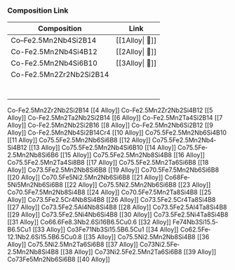 ### Composition                 Link

| Composition             | Link            |
| ----------------------- | --------------- |
| Co–Fe2.5Mn2Nb4Si2B14    | [[1Alloy\| 🔗]] |
| Co-Fe2.5Mn2Nb4Si4B12    | [[2Alloy\| 🔗]] |
| Co-Fe2.5Mn2Nb4Si6B10    | [[3Alloy\| 🔗]] |
| Co-Fe2.5Mn2Zr2Nb2Si2B14 |                 |
|                         |                 |
|                         |                 |
|                         |                 |
|                         |                 |
|                         |                 |
|                         |                 |
|                         |                 |


Co-Fe2.5Mn2Zr2Nb2Si2B14           [[4 Alloy]]
Co-Fe2.5Mn2Zr2Nb2Si4B12           [[5 Alloy]]
Co-Fe2.5Mn2Ta2Nb2Si2B14           [[6 Alloy]]
Co-Fe2.5Mn2Ta4Si2B14                  [[7 Alloy]]
Co-Fe2.5Mn2Nb2Si2B16                 [[8 Alloy]]
Co-Fe2.5Mn2Nb6Si2B12                 [[9 Alloy]]
Co-Fe2.5Mn2Nb4Si2B14Cr4          [[10 Alloy]] 
Co75.5Fe­­­2.5Mn2Nb6­Si4B10           [[11 Alloy]]
Co75.5Fe­­­2.5Mn2Nb6­Si6B8             [[12 Alloy]]
Co75.5Fe­­­2.5Mn2Nb4­Si4B12           [[13 Alloy]]
Co75.5Fe­­­2.5Mn2Nb4­Si6B10           [[14 Alloy]]
Co75.5Fe­­­2.5Mn2Nb8­Si6B6             [[15 Alloy]]
Co75.5Fe­­­2.5Mn2Nb8­Si4B8             [[16 Alloy]]
Co75.5Fe­­­2.5Mn2Ta4Si8B8              [[17 Alloy]]
Co75.5Fe­­­2.5Mn2Ta6­Si6B8              [[18 Alloy]]
Co73.5Fe­­­2.5Mn2Nb8Si6B8             [[19 Alloy]]
Co70.5Fe­­­7.5Mn2Nb6Si6B8             [[20 Alloy]]
Co70.5Fe­­­5Ni2.5Mn2Nb6Si6B8       [[21 Alloy]]
Co68Fe­­­5Ni5Mn2Nb6Si6B8             [[22 Alloy]]
Co75.5Ni2.5Mn2Nb6Si6B8              [[23 Alloy]]
Co70.5Fe7.5Mn2Nb8Si4B8              [[24 Alloy]]
Co70.5Fe7.5Mn2Ta8Si4B8               [[25 Alloy]]
Co73.5Fe­­­2.5Cr4Nb8­Si4B8               [[26 Alloy]]
Co73.5Fe­­­2.5Cr4Ta8­Si4B8                [[27 Alloy]]
Co73.5Fe­­­2.5Al4Nb8­Si4B8                [[28 Alloy]]
Co73.5Fe­­­2.5Al4Ta8­Si4B8                 [[29 Alloy]]
Co73.5Fe­­­2.5Ni4Nb6­Si4B8                [[30 Alloy]]
Co73.5Fe­­­2.5Ni4Ta8­Si4B8                 [[31 Alloy]]
Co66.6Fe­­­8.3Nb2.6Si16­B6.5Cu0.6   [[32 Alloy]]
Fe­­­74Nb3Si15.5­B6.5Cu1                     [[33 Alloy]]
Co3Fe­­­71Nb3Si15.5­B6.5Cu1              [[34 Alloy]]
Co62.5Fe­­­12.1Nb2.6Si15.5­B6.5Cu0.8   [[35 Alloy]]
Co75.5Ni­­­2.5Mn2Nb8Si4B8                [[36 Alloy]]
Co75.5Ni­­­2.5Mn2Ta6Si6B8                 [[37 Alloy]]
Co73Ni2.5Fe­­­2.5Mn2Nb8Si4B8         [[38 Alloy]]
Co73Ni2.5Fe­­­2.5Mn2Ta6Si6B8          [[39 Alloy]]
Co73Fe­­­5Mn2Nb6Si6B8                     [[40 Alloy]]




